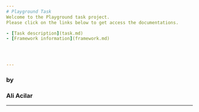 ```yaml
---
# Playground Task
Welcome to the Playground task project.
Please click on the links below to get access the documentations.

- [Task description](task.md)
- [Framework information](framework.md)




---
```

### by
### Ali Acilar 

--- 
